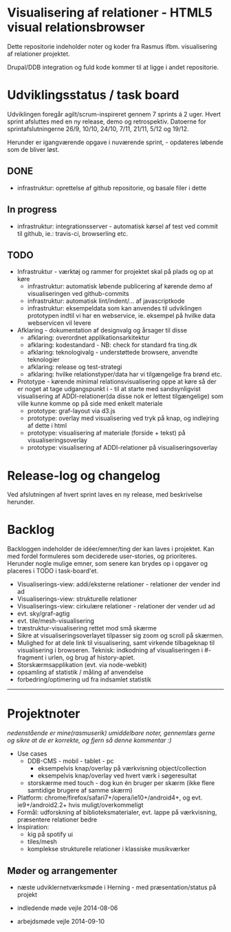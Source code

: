 # Visualisering af relationer - HTML5 visual relationsbrowser

Dette repositorie indeholder noter og koder fra Rasmus ifbm. visualisering af relationer projektet.

Drupal/DDB integration og fuld kode kommer til at ligge i andet repositorie.

# Udviklingsstatus / task board

Udviklingen foregår agilt/scrum-inspireret gennem 7 sprints á 2 uger. 
Hvert sprint afsluttes med en ny release, demo og retrospektiv.
Datoerne for sprintafslutningerne 26/9, 10/10, 24/10, 7/11, 21/11, 5/12 og 19/12.

Herunder er igangværende opgave i nuværende sprint, - opdateres løbende som de bliver løst.

## DONE

- infrastruktur: oprettelse af github repositorie, og basale filer i dette

## In progress

- infrastruktur: integrationsserver - automatisk kørsel af test ved commit til github, ie.: travis-ci, browserling etc.

## TODO

- Infrastruktur - værktøj og rammer for projektet skal på plads og op at køre
  - infrastruktur: automatisk løbende publicering af kørende demo af visualiseringen ved github-commits
  - infrastruktur: automatisk lint/indent/... af javascriptkode
  - infrastruktur: eksempeldata som kan anvendes til udviklingen prototypen indtil vi har en webservice, ie. eksempel på hvilke data webservicen vil levere
- Afklaring - dokumentation af designvalg og årsager til disse
  - afklaring: overordnet applikationsarkitektur
  - afklaring: kodestandard - NB: check for standard fra ting.dk
  - afklaring: teknologivalg - understøttede browsere, anvendte teknologier
  - afklaring: release og test-strategi
  - afklaring: hvilke relationstyper/data har vi tilgængelige fra brønd etc.
- Prototype - kørende minimal relationsvisualisering oppe at køre så der er noget at tage udgangspunkt i - til at starte med sandsynligvist visualisering af ADDI-relationer(da disse nok er lettest tilgængelige) som ville kunne komme op på side med enkelt materiale
  - prototype: graf-layout via d3.js
  - prototype: overlay med visualisering ved tryk på knap, og indlejring af dette i html
  - prototype: visualisering af materiale (forside + tekst) på visualiseringsoverlay
  - prototype: visualisering af ADDI-relationer på visualiseringsoverlay

# Release-log og changelog

Ved afslutningen af hvert sprint laves en ny release, med beskrivelse herunder.


# Backlog

Backloggen indeholder de idéer/emner/ting der kan laves i projektet.
Kan med fordel formuleres som deciderede user-stories, og prioriteres.
Herunder nogle mulige emner, som senere kan brydes op i opgaver og placeres i TODO i task-board'et. 

- Visualiserings-view: addi/eksterne relationer - relationer der vender ind ad
- Visualiserings-view: strukturelle relationer
- Visualiserings-view: cirkulære relationer - relationer der vender ud ad
- evt. sky/graf-agtig
- evt. tile/mesh-visualisering
- træstruktur-visualisering rettet mod små skærme
- Sikre at visualiseringsoverlayet tilpasser sig zoom og scroll på skærmen.
- Mulighed for at dele link til visualisering, samt virkende tilbageknap til visualisering i browseren. Teknisk: indkodning af visualiseringen i #-fragment i urlen, og brug af history-apiet.
- Storskærmsapplikation (evt. via node-webkit)
- opsamling af statistik / måling af anvendelse
- forbedring/optimering ud fra indsamlet statistik

----

# Projektnoter

*nedenstående er mine(rasmuserik) umiddelbare noter, gennemlæs gerne og sikre at de er korrekte, og fjern så denne kommentar :)*

- Use cases
  - DDB-CMS - mobil - tablet - pc 
    - eksempelvis knap/overlay på værkvisning object/collection
    - eksempelvis knap/overlay ved hvert værk i søgeresultat
  - storskærme med touch - dog kun én bruger per skærm (ikke flere samtidige brugere af samme skærm)
- Platform: chrome/firefox/safari7+/opera/ie10+/android4+, og evt. ie9+/android2.2+ hvis muligt/overkommeligt
- Formål: udforskning af biblioteksmaterialer, evt. lappe på værkvisning, præsentere relationer bedre
- Inspiration:
  - kig på spotify ui
  - tiles/mesh
  - komplekse strukturelle relationer i klassiske musikværker


## Møder og arrangementer

- næste udviklernetværksmøde i Herning - med præsentation/status på projekt

- indledende møde vejle 2014-08-06
- arbejdsmøde vejle 2014-09-10
